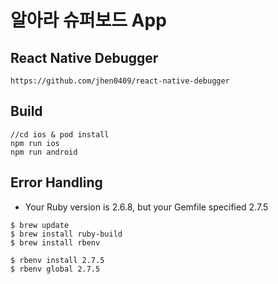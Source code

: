 # 알아라 슈퍼보드 App

## React Native Debugger
```
https://github.com/jhen0409/react-native-debugger
```


## Build
```
//cd ios & pod install
npm run ios 
npm run android
```

## Error Handling
- Your Ruby version is 2.6.8, but your Gemfile specified 2.7.5 

```
$ brew update
$ brew install ruby-build
$ brew install rbenv

$ rbenv install 2.7.5
$ rbenv global 2.7.5
```



